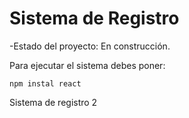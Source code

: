 <h1> Sistema de Registro </h1>

-Estado del proyecto: En construcción.

Para ejecutar el sistema debes poner:

```npm instal react```

Sistema de registro 2
